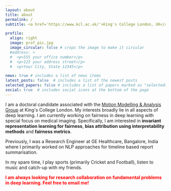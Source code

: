 ```yaml
---
layout: about
title: about
permalink: /
subtitle: <a href='https://www.kcl.ac.uk/'>King's College London, UK</a>

profile:
  align: right
  image: prof_pic.jpg
  image_circular: false # crops the image to make it circular
  #address: >
  #  <p>555 your office number</p>
  #  <p>123 your address street</p>
  #  <p>Your City, State 12345</p>

news: true # includes a list of news items
latest_posts: false  # includes a list of the newest posts
selected_papers: false # includes a list of papers marked as "selected={true}"
social: true  # includes social icons at the bottom of the page
---
```


I am a doctoral candidate associated with the <a href="https://www.kclmmag.org/home">Motion Modelling & Analysis Group</a> at King's College London. My interests broadly lie in all aspects of deep learning. I am currently working on fairness in deep learning with special focus on medical imaging. Specifically, I am interested in <b>invariant representation learning for fairness</b>, <b>bias attribution using interpretability methods</b> and <b>fairness metrics</b>.

Previously, I was a Research Engineer at GE Healthcare, Bangalore, India where I primarily worked on NLP approaches for timeline based report summarisation.

In my spare time, I play sports (primarily Cricket and Football), listen to music and catch-up with my friends.

<b style='color:red;'>I am always looking for research collaboration on fundamental problems in deep learning. Feel free to email me!</b>